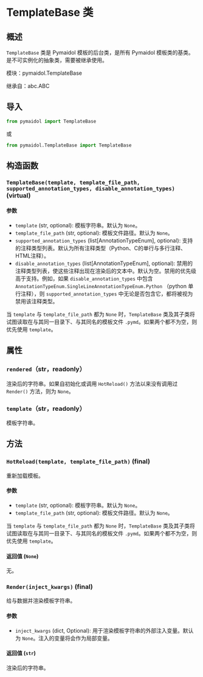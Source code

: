 # TemplateBase 类

## 概述

`TemplateBase` 类是 Pymaidol 模板的后台类，是所有 Pymaidol 模板类的基类。是不可实例化的抽象类，需要被继承使用。

模块：pymaidol.TemplateBase

继承自：abc.ABC

## 导入

```python
from pymaidol import TemplateBase
```

或

```python
from pymaidol.TemplateBase import TemplateBase
```

## 构造函数

### `TemplateBase(template, template_file_path, supported_annotation_types, disable_annotation_types)` (virtual)

#### 参数

- `template` (str, optional): 模板字符串。默认为 `None`。
- `template_file_path` (str, optional): 模板文件路径。默认为 `None`。
- `supported_annotation_types` (list[AnnotationTypeEnum], optional): 支持的注释类型列表。默认为所有注释类型（Python、C的单行与多行注释、HTML注释）。
- `disable_annotation_types` (list[AnnotationTypeEnum], optional): 禁用的注释类型列表，使这些注释出现在渲染后的文本中。默认为空。禁用的优先级高于支持。例如，如果 `disable_annotation_types` 中包含 `AnnotationTypeEnum.SingleLineAnnotationTypeEnum.Python` （python 单行注释），则 `supported_annotation_types` 中无论是否包含它，都将被视为禁用该注释类型。

当 `template` 与 `template_file_path` 都为 `None` 时，`TemplateBase` 类及其子类将试图读取在与其同一目录下、与其同名的模板文件 `.pymd`。如果两个都不为空，则优先使用 `template`。

## 属性

### `rendered`（str，readonly）

渲染后的字符串。如果自初始化或调用 `HotReload()` 方法以来没有调用过 `Render()` 方法，则为 `None`。

### `template`（str，readonly）

模板字符串。

## 方法

### `HotReload(template, template_file_path)` (final)

重新加载模板。

#### 参数

- `template` (str, optional): 模板字符串。默认为 `None`。
- `template_file_path` (str, optional): 模板文件路径。默认为 `None`。

当 `template` 与 `template_file_path` 都为 `None` 时，`TemplateBase` 类及其子类将试图读取在与其同一目录下、与其同名的模板文件 `.pymd`。如果两个都不为空，则优先使用 `template`。

#### 返回值 (`None`)

无。


### `Render(inject_kwargs)` (final)

给与数据并渲染模板字符串。

#### 参数

- `inject_kwargs` (dict, Optional): 用于渲染模板字符串的外部注入变量。默认为 `None`。注入的变量将会作为局部变量。

#### 返回值 (`str`)

渲染后的字符串。

